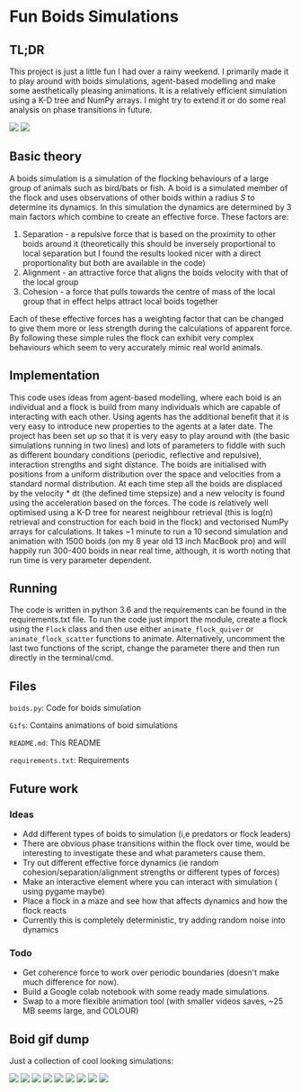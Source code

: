 # Fun Boids Simulations

## TL;DR
This project is just a little fun I had over a rainy weekend. I primarily made it to play around with boids simulations, agent-based modelling and make some aesthetically pleasing animations. It is a relatively efficient simulation using a K-D tree and NumPy arrays. I might try to extend it or do some real analysis on phase transitions in future.

![](Gifs/boids_2000_periodic_2.gif) ![](Gifs/boids_close_pack.gif)

## Basic theory
A boids simulation is a simulation of the flocking behaviours of a large group of animals such as bird/bats or fish. A boid is a simulated member of the flock and uses observations of other boids within a radius $S$ to determine its dynamics. In this simulation the dynamics are determined by 3 main factors which combine to create an effective force. These factors are: 
 1. Separation - a repulsive force that is based on the proximity to other boids around it (theoretically this should be inversely proportional to local separation but I found the results looked nicer with a direct proportionality but both are available in the code)
 2. Alignment - an attractive force that aligns the boids velocity with that  of the local group
 3. Cohesion - a force that pulls towards the centre of mass of the local group that in effect helps attract local boids together

Each of these effective forces has a weighting factor that can be changed to give them more or less strength during the calculations of apparent force. By following these simple rules the flock can exhibit very complex behaviours which seem to very accurately mimic real world animals.

## Implementation
This code uses ideas from agent-based modelling, where each boid is an individual and a flock is build from many individuals which are capable of interacting with each other. Using agents has the additional benefit that it is very easy to introduce new properties to the agents at a later date. 
The project has been set up so that it is very easy to play around with (the basic simulations running in two lines) and lots of parameters to fiddle with such as different boundary conditions (periodic, reflective and repulsive), interaction strengths and sight distance. The boids are initialised with positions from a uniform distribution over the space and velocities from a standard normal distribution. At each time step all the boids are displaced by the velocity * dt (the defined time stepsize) and a new velocity is found using the acceleration based on the forces.
The code is relatively well optimised using a K-D tree for nearest neighbour retrieval (this is log(n) retrieval and construction for each boid in the flock) and vectorised NumPy arrays for calculations. It takes ~1 minute to run a 10 second simulation and animation with 1500 boids (on my 8 year old 13 inch MacBook pro) and will happily run 300-400 boids in near real time, although, it is worth noting that run time is very parameter dependent.

## Running
The code is written in python 3.6 and the requirements can be found in the requirements.txt file.
To run the code just import the module, create a flock using the `Flock` class and then use either `animate_flock_quiver` or `animate_flock_scatter` functions to animate. Alternatively, uncomment the last two functions of the script, change the parameter there and then run directly in the terminal/cmd.

## Files
`boids.py`: Code for boids simulation

`Gifs`: Contains animations of boid simulations

`README.md`: This README

`requirements.txt`: Requirements


## Future work

### Ideas
 - Add different types of boids to simulation (i,e predators or flock leaders)
 - There are obvious phase transitions within the flock over time, would be interesting to investigate these and what parameters cause them.
 - Try out different effective force dynamics (ie random cohesion/separation/alignment strengths or different types of forces)
 - Make an interactive element where you can interact with simulation ( using pygame maybe)
 - Place a flock in a maze and see how that affects dynamics and how the flock reacts
 - Currently this is completely deterministic, try adding random noise into dynamics
### Todo
 - Get coherence force to work over periodic boundaries (doesn't make much difference for now).
 - Build a Google colab notebook with some ready made simulations.
 - Swap to a more flexible animation tool (with smaller videos saves, ~25 MB seems large, and COLOUR)

## Boid gif dump
Just a collection of cool looking simulations:

![](Gifs/boids_2000_periodic_1.gif)
![](Gifs/boids_4000.gif)
![](Gifs/boids_3000.gif)
![](Gifs/boids_3.gif)
![](Gifs/boids_4.gif)
![](Gifs/boids1.gif)
![](Gifs/boids2.gif)
![](Gifs/boids_7.gif)
![](Gifs/boids_final.gif)

